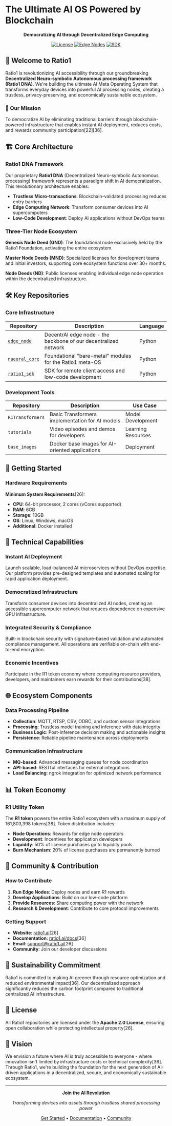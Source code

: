 # The Ultimate AI OS Powered by Blockchain

<div align="center">

**Democratizing AI through Decentralized Edge Computing**

[![License](https://img.shields.io/badge/License-Apache%202.0-blue.svg)](https://opensource.org/licenses/Apache-2.0)
[![Edge Nodes](https://img.shields.io/badge/Edge%20Nodes-Active-green.svg)](https://github.com/Ratio1/edge_node)
[![SDK](https://img.shields.io/badge/SDK-Available-brightgreen.svg)](https://github.com/Ratio1/ratio1_sdk)

</div>

## 🚀 Welcome to Ratio1

Ratio1 is revolutionizing AI accessibility through our groundbreaking **Decentralized Neuro-symbolic Autonomous processing framework (Ratio1 DNA)**. We're building the ultimate AI Meta Operating System that transforms everyday devices into powerful AI processing nodes, creating a trustless, privacy-preserving, and economically sustainable ecosystem.

### 🎯 Our Mission

To democratize AI by eliminating traditional barriers through blockchain-powered infrastructure that enables instant AI deployment, reduces costs, and rewards community participation[22][36].

## 🏗️ Core Architecture

### Ratio1 DNA Framework

Our proprietary **Ratio1 DNA** (Decentralized Neuro-symbolic Autonomous processing) framework represents a paradigm shift in AI democratization. This revolutionary architecture enables:

- **Trustless Micro-transactions**: Blockchain-validated processing reduces entry barriers
- **Edge Computing Network**: Transform consumer devices into AI supercomputers
- **Low-Code Development**: Deploy AI applications without DevOps teams

### Three-Tier Node Ecosystem

**Genesis Node Deed (GND)**: The foundational node exclusively held by the Ratio1 Foundation, activating the entire ecosystem.

**Master Node Deeds (MND)**: Specialized licenses for development teams and initial investors, supporting core ecosystem functions over 30+ months.

**Node Deeds (ND)**: Public licenses enabling individual edge node operation within the decentralized infrastructure.

## 🛠️ Key Repositories

### Core Infrastructure

| Repository | Description | Language |
|------------|-------------|----------|
| [`edge_node`](https://github.com/Ratio1/edge_node) | DecentrAI edge node - the backbone of our decentralized network | Python |
| [`naeural_core`](https://github.com/Ratio1/naeural_core) | Foundational "bare-metal" modules for the Ratio1 meta-OS | Python |
| [`ratio1_sdk`](https://github.com/Ratio1/ratio1_sdk) | SDK for remote client access and low-code development | Python |

### Development Tools

| Repository | Description | Use Case |
|------------|-------------|----------|
| `R1Transformers` | Basic Transformers implementation for AI models | Model Development |
| `tutorials` | Video episodes and demos for developers | Learning Resources |
| `base_images` | Docker base images for AI-oriented applications | Deployment |

## 🚀 Getting Started

### Hardware Requirements

**Minimum System Requirements**[26]:
- **CPU**: 64-bit processor, 2 cores (vCores supported)
- **RAM**: 6GB
- **Storage**: 10GB
- **OS**: Linux, Windows, macOS
- **Additional**: Docker installed


## 💎 Technical Capabilities

### Instant AI Deployment
Launch scalable, load-balanced AI microservices without DevOps expertise. Our platform provides pre-designed templates and automated scaling for rapid application deployment.

### Democratized Infrastructure
Transform consumer devices into decentralized AI nodes, creating an accessible supercomputer network that reduces dependence on expensive GPU infrastructure.

### Integrated Security & Compliance
Built-in blockchain security with signature-based validation and automated compliance management. All operations are verifiable on-chain with end-to-end encryption.

### Economic Incentives
Participate in the R1 token economy where computing resource providers, developers, and maintainers earn rewards for their contributions[38].

## 🌐 Ecosystem Components

### Data Processing Pipeline
- **Collection**: MQTT, RTSP, CSV, ODBC, and custom sensor integrations
- **Processing**: Trustless model training and inference with data integrity
- **Business Logic**: Post-inference decision making and actionable insights
- **Persistence**: Reliable pipeline maintenance across deployments

### Communication Infrastructure
- **MQ-based**: Advanced messaging queues for node coordination
- **API-based**: RESTful interfaces for external integrations
- **Load Balancing**: ngrok integration for optimized network performance

## 📊 Token Economy

### R1 Utility Token
The **R1 token** powers the entire Ratio1 ecosystem with a maximum supply of 161,803,398 tokens[38]. Token distribution includes:

- **Node Operations**: Rewards for edge node operators
- **Development**: Incentives for application developers
- **Liquidity**: 50% of license purchases go to liquidity pools
- **Burn Mechanism**: 20% of license purchases are permanently burned

## 🤝 Community & Contribution

### How to Contribute

1. **Run Edge Nodes**: Deploy nodes and earn R1 rewards
2. **Develop Applications**: Build on our low-code platform
3. **Provide Resources**: Share computing power with the network
4. **Research & Development**: Contribute to core protocol improvements

### Getting Support

- **Website**: [ratio1.ai](https://ratio1.ai)[26]
- **Documentation**: [ratio1.ai/docs](https://ratio1.ai/docs)[36]
- **Email**: support@ratio1.ai[26]
- **Community**: Join our developer discussions

## 🌱 Sustainability Commitment

Ratio1 is committed to making AI greener through resource optimization and reduced environmental impact[36]. Our decentralized approach significantly reduces the carbon footprint compared to traditional centralized AI infrastructure.

## 📄 License

All Ratio1 repositories are licensed under the **Apache 2.0 License**, ensuring open collaboration while protecting intellectual property[26].

## 🎯 Vision

We envision a future where AI is truly accessible to everyone - where innovation isn't limited by infrastructure costs or technical complexity[36]. Through Ratio1, we're building the foundation for the next generation of AI-driven applications in a decentralized, secure, and economically sustainable ecosystem.

---

<div align="center">

**Join the AI Revolution**

*Transforming devices into assets through trustless shared processing power*

[Get Started](https://github.com/Ratio1/edge_node) • [Documentation](https://ratio1.ai/docs) • [Community](https://ratio1.ai)

</div>


